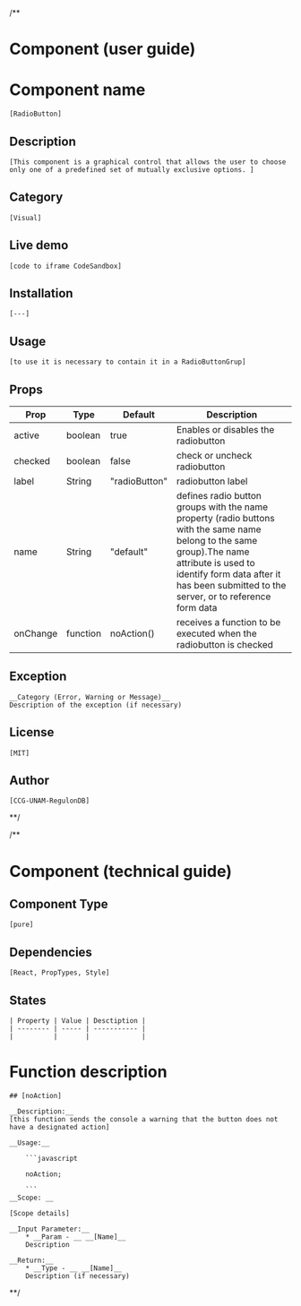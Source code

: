/**
# Component (user guide)

# Component name 

	[RadioButton]

## Description  

	[This component is a graphical control that allows the user to choose only one of a predefined set of mutually exclusive options. ]

## Category   

	[Visual]  

## Live demo 

	[code to iframe CodeSandbox]


## Installation 

	[---]

## Usage 

	[to use it is necessary to contain it in a RadioButtonGrup]

## Props 

| Prop     | Type     | Default       | Description                                                  |
| -------- | -------- | ------------- | ------------------------------------------------------------ |
| active   | boolean  | true          | Enables or disables the radiobutton                          |
| checked  | boolean  | false         | check or uncheck radiobutton                                 |
| label    | String   | "radioButton" | radiobutton label                                            |
| name     | String   | "default"     | defines radio button groups with the name property (radio buttons with the same name belong to the same group).The name attribute is used to identify form data after it has been submitted to the server, or to reference form data |
| onChange | function | noAction()    | receives a function to be executed when the radiobutton is checked |



## Exception
	__Category (Error, Warning or Message)__  
	Description of the exception (if necessary)

## License

	[MIT]

## Author 

	[CCG-UNAM-RegulonDB]

**/


/**
# Component (technical guide)

## Component Type 

	[pure]

## Dependencies

	[React, PropTypes, Style]

## States

	| Property | Value | Desctiption |
	| -------- | ----- | ----------- |
	|          |       |             |


# Function description

	## [noAction]
	
	__Description:__  
	[this function sends the console a warning that the button does not have a designated action]
	
	__Usage:__
	
		```javascript
	
		noAction;
	
		```
	__Scope: __
	
	[Scope details]
	
	__Input Parameter:__  
		* __Param - __ __[Name]__
		Description
	
	__Return:__  
		* __Type - __ __[Name]__
	    Description (if necessary)
**/